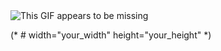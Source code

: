 <img src="ar_outage_2011-11.gif" alt="This GIF appears to be missing" loop=infinite>

(* # width="your_width" height="your_height"  *)

